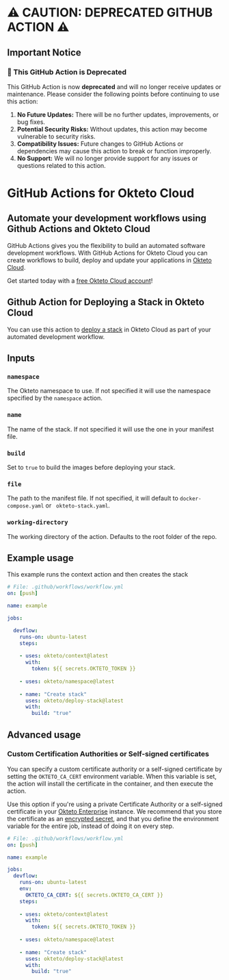 # ⚠️ CAUTION: DEPRECATED GITHUB ACTION ⚠️

## Important Notice

### 🚨 This GitHub Action is Deprecated

This GitHub Action is now **deprecated** and will no longer receive updates or maintenance. Please consider the following points before continuing to use this action:

1. **No Future Updates:** There will be no further updates, improvements, or bug fixes.
2. **Potential Security Risks:** Without updates, this action may become vulnerable to security risks.
3. **Compatibility Issues:** Future changes to GitHub Actions or dependencies may cause this action to break or function improperly.
4. **No Support:** We will no longer provide support for any issues or questions related to this action.

# GitHub Actions for Okteto Cloud

## Automate your development workflows using Github Actions and Okteto Cloud
GitHub Actions gives you the flexibility to build an automated software development workflows. With GitHub Actions for Okteto Cloud you can create workflows to build, deploy and update your applications in [Okteto Cloud](https://cloud.okteto.com).

Get started today with a [free Okteto Cloud account](https://cloud.okteto.com)!

## Github Action for Deploying a Stack in Okteto Cloud

You can use this action to [deploy a stack](https://okteto.com/docs/cloud/stack) in Okteto Cloud as part of your automated development workflow.

## Inputs

### `namespace`

The Okteto namespace to use. If not specified it will use the namespace specified by the `namespace` action.

### `name`

The name of the stack. If not specified it will use the one in your manifest file.

### `build` 

Set to `true` to build the images before deploying your stack.

### `file` 

The path to the manifest file. If not specified, it will default to `docker-compose.yaml` or ` okteto-stack.yaml`.

### `working-directory`

The working directory of the action. Defaults to the root folder of the repo.

## Example usage

This example runs the context action and then creates the stack

```yaml
# File: .github/workflows/workflow.yml
on: [push]

name: example

jobs:

  devflow:
    runs-on: ubuntu-latest
    steps:
    
    - uses: okteto/context@latest
      with:
        token: ${{ secrets.OKTETO_TOKEN }}
    
    - uses: okteto/namespace@latest
    
    - name: "Create stack"
      uses: okteto/deploy-stack@latest
      with:
        build: "true"
```



## Advanced usage

 ### Custom Certification Authorities or Self-signed certificates

 You can specify a custom certificate authority or a self-signed certificate by setting the `OKTETO_CA_CERT` environment variable. When this variable is set, the action will install the certificate in the container, and then execute the action. 

 Use this option if you're using a private Certificate Authority or a self-signed certificate in your [Okteto Enterprise](http://okteto.com/enterprise) instance.  We recommend that you store the certificate as an [encrypted secret](https://docs.github.com/en/actions/reference/encrypted-secrets), and that you define the environment variable for the entire job, instead of doing it on every step.


 ```yaml
 # File: .github/workflows/workflow.yml
 on: [push]

 name: example

 jobs:
   devflow:
     runs-on: ubuntu-latest
     env:
       OKTETO_CA_CERT: ${{ secrets.OKTETO_CA_CERT }}
     steps:
    
     - uses: okteto/context@latest
       with:
         token: ${{ secrets.OKTETO_TOKEN }}
    
     - uses: okteto/namespace@latest
    
     - name: "Create stack"
       uses: okteto/deploy-stack@latest
       with:
         build: "true"
```